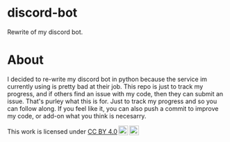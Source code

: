 # discord-bot
Rewrite of my discord bot.


<h1>About</h1>

I decided to re-write my discord bot in python because the service im currently using is pretty bad at their job.
This repo is just to track my progress, and if others find an issue with my code, then they can submit an issue.
That's purley what this is for. Just to track my progress and so you can follow along. If you feel like it,
you can also push a commit to improve my code, or add-on what you think is necesarry.

<p xmlns:cc="http://creativecommons.org/ns#" >This work is licensed under <a href="http://creativecommons.org/licenses/by/4.0/?ref=chooser-v1" target="_blank" rel="license noopener noreferrer" style="display:inline-block;">CC BY 4.0<img style="height:22px!important;margin-left:3px;vertical-align:text-bottom;" src="https://mirrors.creativecommons.org/presskit/icons/cc.svg?ref=chooser-v1"><img style="height:22px!important;margin-left:3px;vertical-align:text-bottom;" src="https://mirrors.creativecommons.org/presskit/icons/by.svg?ref=chooser-v1"></a></p>
